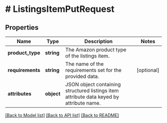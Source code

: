 # # ListingsItemPutRequest

## Properties

Name | Type | Description | Notes
------------ | ------------- | ------------- | -------------
**product_type** | **string** | The Amazon product type of the listings item. |
**requirements** | **string** | The name of the requirements set for the provided data. | [optional]
**attributes** | **object** | JSON object containing structured listings item attribute data keyed by attribute name. |

[[Back to Model list]](../../README.md#models) [[Back to API list]](../../README.md#endpoints) [[Back to README]](../../README.md)
